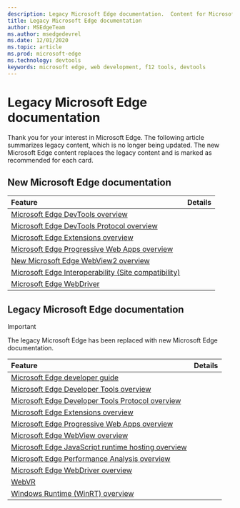 ```yaml
---
description: Legacy Microsoft Edge documentation.  Content for Microsoft Edge (edgeHTML).
title: Legacy Microsoft Edge documentation
author: MSEdgeTeam
ms.author: msedgedevrel
ms.date: 12/01/2020
ms.topic: article
ms.prod: microsoft-edge
ms.technology: devtools
keywords: microsoft edge, web development, f12 tools, devtools
---
```

# Legacy Microsoft Edge documentation  

Thank you for your interest in Microsoft Edge.  The following article summarizes legacy content, which is no longer being updated.  The new Microsoft Edge content replaces the legacy content and is marked as recommended for each card.  

## New Microsoft Edge documentation  

| Feature | Details |  
|:--- |:--- |  
| [Microsoft Edge DevTools overview][DevtoolsGuideChromiumMain]   |  |  
| [Microsoft Edge DevTools Protocol overview][DevtoolsProtocolChromiumMain]   |  |  
| [Microsoft Edge Extensions overview][ExtensionsChromiumIndex]   |  |  
| [Microsoft Edge Progressive Web Apps overview][ProgressiveWebAppsChromiumIndex]   |  |  
| [New Microsoft Edge WebView2 overview][Webview2Index]   |  |  
| [Microsoft Edge Interoperability (Site compatibility)][WebPlatformSiteImpactingChanges]   |  |  
| [Microsoft Edge WebDriver][WebdriverChromiumIndex]   |  |  

<!--  
:::row:::
   :::column span="":::
      [Microsoft Edge DevTools overview][DevtoolsGuideChromiumMain]  
   :::column-end:::
   :::column span="":::
      [Microsoft Edge DevTools Protocol overview][DevtoolsProtocolChromiumMain]  
   :::column-end:::
   :::column span="":::
      [Microsoft Edge Extensions overview][ExtensionsChromiumIndex]  
   :::column-end:::
:::row-end:::  
:::row:::
   :::column span="":::
      [Microsoft Edge Progressive Web Apps overview][ProgressiveWebAppsChromiumIndex]  
   :::column-end:::
   :::column span="":::
      [New Microsoft Edge WebView2 overview][Webview2Index]  
   :::column-end:::
   :::column span="":::
      [Microsoft Edge Interoperability (Site compatibility)][WebPlatformSiteImpactingChanges]  
   :::column-end:::
:::row-end:::  
:::row:::
   :::column span="":::
      [Microsoft Edge WebDriver][WebdriverChromiumIndex]  
   :::column-end:::
   :::column span="":::
      &nbsp;  
   :::column-end:::
   :::column span="":::
      &nbsp;  
   :::column-end:::
:::row-end:::  
-->  

## Legacy Microsoft Edge documentation  

<!--  This is deprecated and legacy content.  For new content, navigate to the associated [Chromium category](#new-microsoft-edge-documentation).  -->  

> [!IMPORTANT]
> The legacy Microsoft Edge has been replaced with new Microsoft Edge documentation.  

| Feature | Details |  
|:--- |:--- |  
| [Microsoft Edge developer guide][EdgehtmlDevGuideIndex]   |  |  
| [Microsoft Edge Developer Tools overview][EdgehtmlDevtoolsGuideIndex]   |  |  
| [Microsoft Edge Developer Tools Protocol overview][EdgehtmlDevtoolsProtocolIndex]   |  |  
| [Microsoft Edge Extensions overview][EdgehtmlExtensionsIndex]   |  |  
| [Microsoft Edge Progressive Web Apps overview][EdgehtmlProgressiveWebAppsIndex]   |  |  
| [Microsoft Edge WebView overview][EdgehtmlHostingWebviewIndex]   |  |  
| [Microsoft Edge JavaScript runtime hosting overview][EdgehtmlHostingJavascriptRuntimeHostingIndex]   |  |  
| [Microsoft Edge Performance Analysis overview][EdgehtmlPerformanceAnalysisIndex]   |  |  
| [Microsoft Edge WebDriver overview][EdgehtmlWebdriverIndex]   |  |  
| [WebVR][WebvrIndex]   |  |  
| [Windows Runtime (WinRT) overview][EdgehtmlWindowsRuntimeIndex]   |  |  

<!--  
:::row:::
   :::column span="":::
      [Microsoft Edge developer guide][EdgehtmlDevGuideIndex]  
   :::column-end:::
   :::column span="":::
      [Microsoft Edge Developer Tools overview][EdgehtmlDevtoolsGuideIndex]  
   :::column-end:::
   :::column span="":::
      [Microsoft Edge Developer Tools Protocol overview][EdgehtmlDevtoolsProtocolIndex]  
   :::column-end:::
:::row-end:::  
:::row:::
   :::column span="":::
      [Microsoft Edge Extensions overview][EdgehtmlExtensionsIndex]  
   :::column-end:::
   :::column span="":::
      [Microsoft Edge Progressive Web Apps overview][EdgehtmlProgressiveWebAppsIndex]  
   :::column-end:::
   :::column span="":::
      [Microsoft Edge WebView overview][EdgehtmlHostingWebviewIndex]  
   :::column-end:::
:::row-end:::  
:::row:::
   :::column span="":::
      [Microsoft Edge JavaScript runtime hosting overview][EdgehtmlHostingJavascriptRuntimeHostingIndex]  
   :::column-end:::
   :::column span="":::
      [Microsoft Edge Performance Analysis overview][EdgehtmlPerformanceAnalysisIndex]  
   :::column-end:::
   :::column span="":::
      [Microsoft Edge WebDriver overview][EdgehtmlWebdriverIndex]  
   :::column-end:::
:::row-end:::  
:::row:::
   :::column span="":::
      [WebVR][WebvrIndex]  
   :::column-end:::
   :::column span="":::
      [Windows Runtime (WinRT) overview][EdgehtmlWindowsRuntimeIndex]  
   :::column-end:::
   :::column span="":::
      &nbsp;  
   :::column-end:::
:::row-end:::  
-->  

<!-- links -->  

[DevtoolsGuideChromiumMain]: ../devtools-guide-chromium/index.md "Microsoft Edge (Chromium) Developer Tools overview | Microsoft Docs"  
[DevtoolsProtocolChromiumMain]: ../devtools-protocol-chromium/index.md "Microsoft Edge (Chromium) DevTools Protocol overview | Microsoft Docs"  
[EdgehtmlDevGuideIndex]: ./dev-guide/index.md "Microsoft Edge Developer Guide | Microsoft Docs"  
[EdgehtmlDevtoolsGuideIndex]: ./devtools-guide/index.md "Microsoft Edge (EdgeHTML) Developer Tools | Microsoft Docs"  
[EdgehtmlDevtoolsProtocolIndex]: ./devtools-protocol/index.md "Microsoft Edge (EdgeHTML) DevTools Protocol | Microsoft Docs"  
[EdgehtmlExtensionsIndex]: ./extensions/index.md "Microsoft Edge (EdgeHTML) extensions | Microsoft Docs"  
[EdgehtmlProgressiveWebAppsIndex]: ./progressive-web-apps/index.md "Progressive Web Apps (EdgeHTML) on Windows | Microsoft Docs"  
[EdgehtmlHostingWebviewIndex]: ./hosting/webview/index.md "WebView (EdgeHTML) for Windows 10 apps | Microsoft Docs"  
[EdgehtmlHostingJavascriptRuntimeHostingIndex]: ./hosting/javascript-runtime-hosting/index.md "JavaScript runtime hosting | Microsoft Docs"  
[EdgehtmlPerformanceAnalysisIndex]: ./performance-analysis/index.md "Performance Analysis | Microsoft Docs"  
[EdgehtmlWebdriverIndex]: ./webdriver/index.md "WebDriver (EdgeHTML) | Microsoft Docs"  
[EdgehtmlWindowsRuntimeIndex]: ./windows-runtime/index.md "Windows Runtime (WinRT) for JavaScript | Microsoft Docs"  
[ExtensionsChromiumIndex]: ../extensions-chromium/index.md "Microsoft Edge (Chromium) Extensions overview | Microsoft Docs"  
[ProgressiveWebAppsChromiumIndex]: ../progressive-web-apps-chromium/index.md "Progressive Web Apps on Windows overview | Microsoft Docs"  
[WebdriverChromiumIndex]: ../webdriver-chromium/index.md "Use WebDriver (Chromium) for test automation overview | Microsoft Docs"  
[WebPlatformSiteImpactingChanges]: ../web-platform/site-impacting-changes.md "Site compatibility-impacting changes coming to Microsoft Edge | Microsoft Docs"  
[Webview2Index]: ../webview2/index.md "Introduction to Microsoft Edge WebView2 | Microsoft Docs"  

[WebvrIndex]: /microsoft-edge/webvr/index "WebVR Developer's Guide | Microsoft Docs"  

